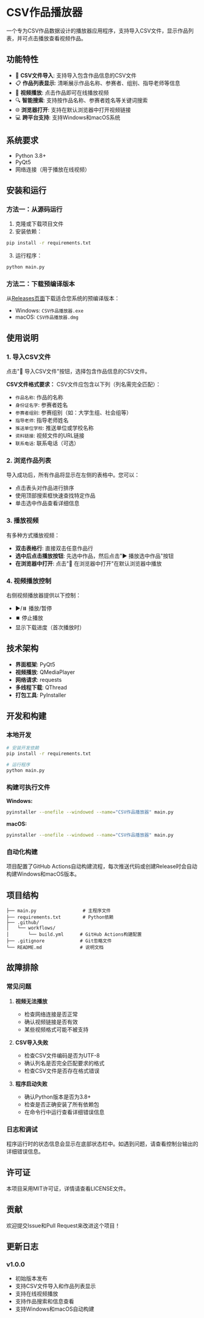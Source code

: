 # CSV作品播放器

一个专为CSV作品数据设计的播放器应用程序，支持导入CSV文件，显示作品列表，并可点击播放查看视频作品。

## 功能特性

- 📁 **CSV文件导入**: 支持导入包含作品信息的CSV文件
- 📋 **作品列表显示**: 清晰展示作品名称、参赛者、组别、指导老师等信息
- 🎥 **视频播放**: 点击作品即可在线播放视频
- 🔍 **智能搜索**: 支持按作品名称、参赛者姓名等关键词搜索
- 🌐 **浏览器打开**: 支持在默认浏览器中打开视频链接
- 💻 **跨平台支持**: 支持Windows和macOS系统

## 系统要求


- Python 3.8+
- PyQt5
- 网络连接（用于播放在线视频）

## 安装和运行

### 方法一：从源码运行

1. 克隆或下载项目文件
2. 安装依赖：
```bash
pip install -r requirements.txt
```

3. 运行程序：
```bash
python main.py
```

### 方法二：下载预编译版本

从[Releases页面](../../releases)下载适合您系统的预编译版本：
- Windows: `CSV作品播放器.exe`
- macOS: `CSV作品播放器.dmg`

## 使用说明

### 1. 导入CSV文件

点击"📁 导入CSV文件"按钮，选择包含作品信息的CSV文件。

**CSV文件格式要求：**
CSV文件应包含以下列（列名需完全匹配）：
- `作品名称`: 作品的名称
- `身份证名字`: 参赛者姓名
- `参赛者组别`: 参赛组别（如：大学生组、社会组等）
- `指导老师`: 指导老师姓名
- `推送单位学校`: 推送单位或学校名称
- `资料链接`: 视频文件的URL链接
- `联系电话`: 联系电话（可选）

### 2. 浏览作品列表

导入成功后，所有作品将显示在左侧的表格中。您可以：
- 点击表头对作品进行排序
- 使用顶部搜索框快速查找特定作品
- 单击选中作品查看详细信息

### 3. 播放视频

有多种方式播放视频：
- **双击表格行**: 直接双击任意作品行
- **选中后点击播放按钮**: 先选中作品，然后点击"▶️ 播放选中作品"按钮
- **在浏览器中打开**: 点击"🔗 在浏览器中打开"在默认浏览器中播放

### 4. 视频播放控制

右侧视频播放器提供以下控制：
- ▶️/⏸️ 播放/暂停
- ⏹️ 停止播放
- 显示下载进度（首次播放时）

## 技术架构

- **界面框架**: PyQt5
- **视频播放**: QMediaPlayer
- **网络请求**: requests
- **多线程下载**: QThread
- **打包工具**: PyInstaller

## 开发和构建

### 本地开发

```bash
# 安装开发依赖
pip install -r requirements.txt

# 运行程序
python main.py
```

### 构建可执行文件

**Windows:**
```bash
pyinstaller --onefile --windowed --name="CSV作品播放器" main.py
```

**macOS:**
```bash
pyinstaller --onefile --windowed --name="CSV作品播放器" main.py
```

### 自动化构建

项目配置了GitHub Actions自动构建流程，每次推送代码或创建Release时会自动构建Windows和macOS版本。

## 项目结构

```
├── main.py                 # 主程序文件
├── requirements.txt        # Python依赖
├── .github/
│   └── workflows/
│       └── build.yml      # GitHub Actions构建配置
├── .gitignore             # Git忽略文件
└── README.md              # 说明文档
```

## 故障排除

### 常见问题

1. **视频无法播放**
   - 检查网络连接是否正常
   - 确认视频链接是否有效
   - 某些视频格式可能不被支持

2. **CSV导入失败**
   - 检查CSV文件编码是否为UTF-8
   - 确认列名是否完全匹配要求的格式
   - 检查CSV文件是否存在格式错误

3. **程序启动失败**
   - 确认Python版本是否为3.8+
   - 检查是否正确安装了所有依赖包
   - 在命令行中运行查看详细错误信息

### 日志和调试

程序运行时的状态信息会显示在底部状态栏中。如遇到问题，请查看控制台输出的详细错误信息。

## 许可证

本项目采用MIT许可证，详情请查看LICENSE文件。

## 贡献

欢迎提交Issue和Pull Request来改进这个项目！

## 更新日志

### v1.0.0
- 初始版本发布
- 支持CSV文件导入和作品列表显示
- 支持在线视频播放
- 支持作品搜索和信息查看
- 支持Windows和macOS自动构建

